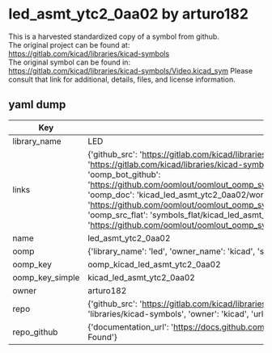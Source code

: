 # led_asmt_ytc2_0aa02 by arturo182  
This is a harvested standardized copy of a symbol from github.  
The original project can be found at:  
https://gitlab.com/kicad/libraries/kicad-symbols  
The original symbol can be found in:
https://gitlab.com/kicad/libraries/kicad-symbols/Video.kicad_sym
Please consult that link for additional, details, files, and license information.  
## yaml dump  
| Key | Value |  
| --- | --- |  
| library_name | LED |  
| links | {'github_src': 'https://gitlab.com/kicad/libraries/kicad-symbols/Video.kicad_sym', 'github_src_repo': 'https://gitlab.com/kicad/libraries/kicad-symbols', 'oomp_bot': 'kicad_led_asmt_ytc2_0aa02/working', 'oomp_bot_github': 'https://github.com/oomlout/oomlout_oomp_symbol_bot/tree/main/kicad_led_asmt_ytc2_0aa02/working', 'oomp_doc': 'kicad_led_asmt_ytc2_0aa02/working', 'oomp_doc_github': 'https://github.com/oomlout/oomlout_oomp_symbol_doc/tree/main/kicad_led_asmt_ytc2_0aa02/working', 'oomp_src_flat': 'symbols_flat/kicad_led_asmt_ytc2_0aa02/working', 'oomp_src_flat_github': 'https://github.com/oomlout/oomlout_oomp_symbol_src/tree/main/kicad_led_asmt_ytc2_0aa02/working'} |  
| name | led_asmt_ytc2_0aa02 |  
| oomp | {'library_name': 'led', 'owner_name': 'kicad', 'symbol_name': 'led_asmt_ytc2_0aa02'} |  
| oomp_key | oomp_kicad_led_asmt_ytc2_0aa02 |  
| oomp_key_simple | kicad_led_asmt_ytc2_0aa02 |  
| owner | arturo182 |  
| repo | {'github_src': 'https://gitlab.com/kicad/libraries/kicad-symbols/Video.kicad_sym', 'name': 'libraries/kicad-symbols', 'owner': 'kicad', 'url': 'https://gitlab.com/kicad/libraries/kicad-symbols'} |  
| repo_github | {'documentation_url': 'https://docs.github.com/rest/repos/repos#get-a-repository', 'message': 'Not Found'} |  

